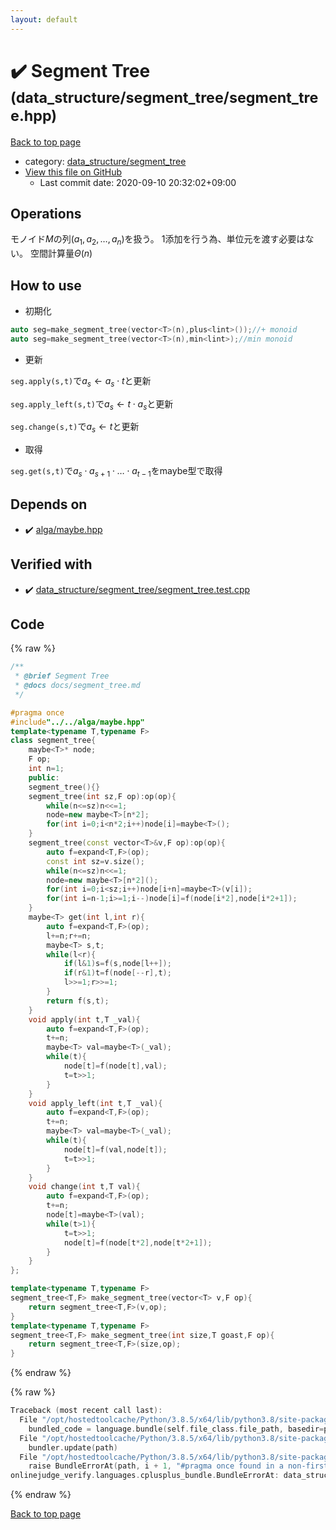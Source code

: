 ```yaml
---
layout: default
---
```


<!-- mathjax config similar to math.stackexchange -->
<script type="text/javascript" async
  src="https://cdnjs.cloudflare.com/ajax/libs/mathjax/2.7.5/MathJax.js?config=TeX-MML-AM_CHTML">
</script>
<script type="text/x-mathjax-config">
  MathJax.Hub.Config({
    TeX: { equationNumbers: { autoNumber: "AMS" }},
    tex2jax: {
      inlineMath: [ ['$','$'] ],
      processEscapes: true
    },
    "HTML-CSS": { matchFontHeight: false },
    displayAlign: "left",
    displayIndent: "2em"
  });
</script>

<script type="text/javascript" src="https://cdnjs.cloudflare.com/ajax/libs/jquery/3.4.1/jquery.min.js"></script>
<script src="https://cdn.jsdelivr.net/npm/jquery-balloon-js@1.1.2/jquery.balloon.min.js" integrity="sha256-ZEYs9VrgAeNuPvs15E39OsyOJaIkXEEt10fzxJ20+2I=" crossorigin="anonymous"></script>
<script type="text/javascript" src="../../../assets/js/copy-button.js"></script>
<link rel="stylesheet" href="../../../assets/css/copy-button.css" />


# :heavy_check_mark: Segment Tree <small>(data_structure/segment_tree/segment_tree.hpp)</small>

<a href="../../../index.html">Back to top page</a>

* category: <a href="../../../index.html#fba856dbe1aaa5374a50a27f6dcea717">data_structure/segment_tree</a>
* <a href="{{ site.github.repository_url }}/blob/master/data_structure/segment_tree/segment_tree.hpp">View this file on GitHub</a>
    - Last commit date: 2020-09-10 20:32:02+09:00




## Operations

モノイド$M$の列$(a_1,a_2,\dots,a_n)$を扱う。
1添加を行う為、単位元を渡す必要はない。
空間計算量$\Theta(n)$

## How to use

- 初期化

```cpp
auto seg=make_segment_tree(vector<T>(n),plus<lint>());//+ monoid
auto seg=make_segment_tree(vector<T>(n),min<lint>);//min monoid
```

- 更新

``seg.apply(s,t)``で$a_s \leftarrow a_s \cdot t$と更新

``seg.apply_left(s,t)``で$a_s \leftarrow t \cdot a_s$と更新

``seg.change(s,t)``で$a_s \leftarrow	 t$と更新

- 取得

``seg.get(s,t)``で$a_s \cdot a_{s+1} \cdot \dots \cdot a_{t-1}$をmaybe<T>型で取得


## Depends on

* :heavy_check_mark: <a href="../../alga/maybe.hpp.html">alga/maybe.hpp</a>


## Verified with

* :heavy_check_mark: <a href="../../../verify/data_structure/segment_tree/segment_tree.test.cpp.html">data_structure/segment_tree/segment_tree.test.cpp</a>


## Code

<a id="unbundled"></a>
{% raw %}
```cpp
/**
 * @brief Segment Tree
 * @docs docs/segment_tree.md
 */

#pragma once
#include"../../alga/maybe.hpp"
template<typename T,typename F>
class segment_tree{
	maybe<T>* node;
    F op;
	int n=1;
	public:
    segment_tree(){}
	segment_tree(int sz,F op):op(op){
		while(n<=sz)n<<=1;
		node=new maybe<T>[n*2];
		for(int i=0;i<n*2;i++)node[i]=maybe<T>();
	}
    segment_tree(const vector<T>&v,F op):op(op){
        auto f=expand<T,F>(op);
        const int sz=v.size();
		while(n<=sz)n<<=1;
		node=new maybe<T>[n*2]();
        for(int i=0;i<sz;i++)node[i+n]=maybe<T>(v[i]);
        for(int i=n-1;i>=1;i--)node[i]=f(node[i*2],node[i*2+1]);
	}
    maybe<T> get(int l,int r){
        auto f=expand<T,F>(op);
        l+=n;r+=n;
        maybe<T> s,t;
        while(l<r){
            if(l&1)s=f(s,node[l++]);
            if(r&1)t=f(node[--r],t);
            l>>=1;r>>=1;
        }
        return f(s,t);
    }
    void apply(int t,T _val){
        auto f=expand<T,F>(op);
        t+=n;
        maybe<T> val=maybe<T>(_val);
        while(t){
            node[t]=f(node[t],val);
            t=t>>1;
        }
    }
    void apply_left(int t,T _val){
        auto f=expand<T,F>(op);
        t+=n;
        maybe<T> val=maybe<T>(_val);
        while(t){
            node[t]=f(val,node[t]);
            t=t>>1;
        }
    }
    void change(int t,T val){
        auto f=expand<T,F>(op);
        t+=n;
        node[t]=maybe<T>(val);
        while(t>1){
            t=t>>1;
            node[t]=f(node[t*2],node[t*2+1]);
        }
    }
};

template<typename T,typename F>
segment_tree<T,F> make_segment_tree(vector<T> v,F op){
    return segment_tree<T,F>(v,op);
}
template<typename T,typename F>
segment_tree<T,F> make_segment_tree(int size,T goast,F op){
    return segment_tree<T,F>(size,op);
}
```
{% endraw %}

<a id="bundled"></a>
{% raw %}
```cpp
Traceback (most recent call last):
  File "/opt/hostedtoolcache/Python/3.8.5/x64/lib/python3.8/site-packages/onlinejudge_verify/docs.py", line 349, in write_contents
    bundled_code = language.bundle(self.file_class.file_path, basedir=pathlib.Path.cwd())
  File "/opt/hostedtoolcache/Python/3.8.5/x64/lib/python3.8/site-packages/onlinejudge_verify/languages/cplusplus.py", line 185, in bundle
    bundler.update(path)
  File "/opt/hostedtoolcache/Python/3.8.5/x64/lib/python3.8/site-packages/onlinejudge_verify/languages/cplusplus_bundle.py", line 310, in update
    raise BundleErrorAt(path, i + 1, "#pragma once found in a non-first line")
onlinejudge_verify.languages.cplusplus_bundle.BundleErrorAt: data_structure/segment_tree/segment_tree.hpp: line 6: #pragma once found in a non-first line

```
{% endraw %}

<a href="../../../index.html">Back to top page</a>


